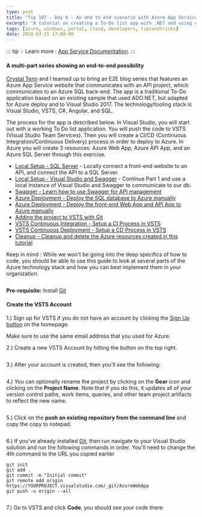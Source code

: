```yaml
---
type: post
title: "Tip 107 - Day 6 - An end to end scenario with Azure App Service, API Apps, SQL, VSTS and CI/CD"
excerpt: "A tutorial on creating a To-Do list app with .NET and using Azure App Service, API Apps, SQL, VSTS and CI/CD"
tags: [azure, windows, portal, cloud, developers, tipsandtricks]
date: 2018-03-25 17:00:00
---
```


::: tip
:bulb: Learn more : [App Service Documentation](https://docs.microsoft.com/azure/app-service?WT.mc_id=docs-azuredevtips-micrum).
:::

#### A multi-part series showing an end-to-end possibility

[Crystal Tenn](https://www.linkedin.com/in/crystal-tenn-6a0b9b67/) and I teamed up to bring an E2E blog series that features an Azure App Service website that communicates with an API project, which communicates to an Azure SQL back-end. The app is a traditional To-Do application based on an existing sample that used ADO.NET, but adapted for Azure deploy and to Visual Studio 2017. The technology/tooling stack is Visual Studio, VSTS, C#, Angular, and SQL. 

The process for the app is described below. In Visual Studio, you will start out with a working To Do list application. You will push the code to VSTS (Visual Studio Team Services). Then you will create a CI/CD (Continuous Integration/Continuous Delivery) process in order to deploy to Azure. In Azure you will create 3 resources: Azure Web App, Azure API App, and an Azure SQL Server through this exercise. 

* [Local Setup - SQL Server](https://microsoft.github.io/AzureTipsAndTricks/blog/tip101.html?WT.mc_id=github-azuredevtips-micrum) - Locally connect a front-end website to an API, and connect the API to a SQL Server. 
* [Local Setup - Visual Studio and Swagger](https://microsoft.github.io/AzureTipsAndTricks/blog/tip102.html?WT.mc_id=github-azuredevtips-micrum) - Continue Part 1 and use a local instance of Visual Studio and Swagger to communicate to our db.
* [Swagger - Learn how to use Swagger for API management](https://microsoft.github.io/AzureTipsAndTricks/blog/tip103.html?WT.mc_id=github-azuredevtips-micrum)
* [Azure Deployment - Deploy the SQL database to Azure manually](https://microsoft.github.io/AzureTipsAndTricks/blog/tip104.html?WT.mc_id=github-azuredevtips-micrum)
* [Azure Deployment - Deploy the front-end Web App and API App to Azure manually](https://microsoft.github.io/AzureTipsAndTricks/blog/tip105.html?WT.mc_id=github-azuredevtips-micrum)
* [Adding the project to VSTS with Git](https://microsoft.github.io/AzureTipsAndTricks/blog/tip107.html?WT.mc_id=github-azuredevtips-micrum) 
* [VSTS Continuous Integration - Setup a CI Process in VSTS](https://microsoft.github.io/AzureTipsAndTricks/blog/tip108.html?WT.mc_id=github-azuredevtips-micrum) 
* [VSTS Continuous Deployment - Setup a CD Process in VSTS](https://microsoft.github.io/AzureTipsAndTricks/blog/tip109.html?WT.mc_id=github-azuredevtips-micrum) 
* [Cleanup - Cleanup and delete the Azure resources created in this tutorial](https://microsoft.github.io/AzureTipsAndTricks/blog/tip110.html?WT.mc_id=github-azuredevtips-micrum)

Keep in mind : While we won't be going into the deep specifics of how to code, you should be able to use this guide to look at several parts of the Azure technology stack and how you can best implement them in your organization. 

<img :src="$withBase('/files/todolist-diagram.png')">

**Pre-requisite:** Install [Git](https://git-scm.com/downloads)

#### Create the VSTS Account

1.) Sign up for VSTS if you do not have an account by clicking the [Sign Up button](https://www.visualstudio.com/team-services/) on the homepage. 

Make sure to use the same email address that you used for Azure.


2.) Create a new VSTS Account by hitting the button on the top right. 

<img :src="$withBase('/files/blog5-00.png')">

3.) After your account is created, then you'll see the following:

<img :src="$withBase('/files/blog5-mc1.png')">

4.) You can optionally rename the project by clicking on the **Gear** icon and clicking on the **Project Name**. Note that if you do this, it updates all of your version control paths, work items, queries, and other team project artifacts to reflect the new name. 

<img :src="$withBase('/files/blog5-mc2.png')">

5.) Click on the **push an existing repository from the command line** and copy the copy to notepad. 

<img :src="$withBase('/files/blog5-mc3.png')">

6.) If you've already installed [Git](https://git-scm.com/downloads), then run navigate to your Visual Studio solution and run the following commands in order. You'll need to change the 4th command to the URL you copied earlier

```text 
git init
git add .
git commit -m "Initial commit"
git remote add origin https://YOURPROJECT.visualstudio.com/_git/AzureWebApp
git push -u origin --all
```

<img :src="$withBase('/files/blog5-mc04.png')">

7.) Go to VSTS and click **Code**, you should see your code there:

<img :src="$withBase('/files/blog5-mc05.png')">


